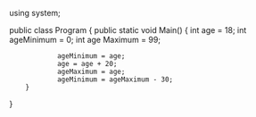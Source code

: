 using system;

public class Program
{
        public static void Main()
        {
                int age = 18;
                int ageMinimum = 0;
                int age Maximum = 99;

                ageMinimum = age;
                age = age + 20;
                ageMaximum = age;
                ageMinimum = ageMaximum - 30;
        }
}
